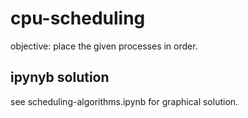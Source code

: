# cpu-scheduling
objective: place the given processes in order.

## ipynyb solution
see scheduling-algorithms.ipynb for graphical solution.